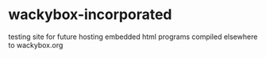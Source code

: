 # wackybox-incorporated

testing site for future hosting embedded html programs compiled elsewhere to wackybox.org
